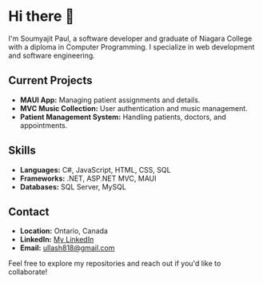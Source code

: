 # Hi there 👋

I'm Soumyajit Paul, a software developer and graduate of Niagara College with a diploma in Computer Programming. I specialize in web development and software engineering.

## Current Projects
- **MAUI App:** Managing patient assignments and details.
- **MVC Music Collection:** User authentication and music management.
- **Patient Management System:** Handling patients, doctors, and appointments.

## Skills
- **Languages:** C#, JavaScript, HTML, CSS, SQL
- **Frameworks:** .NET, ASP.NET MVC, MAUI
- **Databases:** SQL Server, MySQL

## Contact
- **Location:** Ontario, Canada
- **LinkedIn:** [My LinkedIn](https://www.linkedin.com/in/soumyajit-paul-1795a1309?lipi=urn%3Ali%3Apage%3Ad_flagship3_profile_view_base_contact_details%3BFHj8mx8ZQsqKTmtJknGBfA%3D%3D)
- **Email:** ullash818@gmail.com

Feel free to explore my repositories and reach out if you'd like to collaborate!
